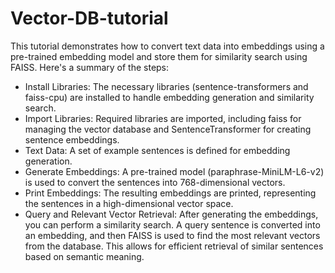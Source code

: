 # Vector-DB-tutorial
This tutorial demonstrates how to convert text data into embeddings using a pre-trained embedding model and store them for similarity search using FAISS. Here's a summary of the steps:
- Install Libraries: The necessary libraries (sentence-transformers and faiss-cpu) are installed to handle embedding generation and similarity search.
- Import Libraries: Required libraries are imported, including faiss for managing the vector database and SentenceTransformer for creating sentence embeddings.
- Text Data: A set of example sentences is defined for embedding generation.
- Generate Embeddings: A pre-trained model (paraphrase-MiniLM-L6-v2) is used to convert the sentences into 768-dimensional vectors.
- Print Embeddings: The resulting embeddings are printed, representing the sentences in a high-dimensional vector space.
- Query and Relevant Vector Retrieval: After generating the embeddings, you can perform a similarity search. A query sentence is converted into an embedding, and then FAISS is used to find the most relevant vectors from the database. This allows for efficient retrieval of similar sentences based on semantic meaning.
